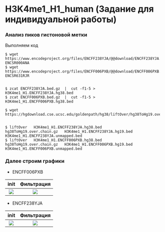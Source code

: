 # H3K4me1_H1_human (Задание для индивидуальной работы)

### Анализ пиков гистоновой метки
Выполняем код
```
$ wget https://www.encodeproject.org/files/ENCFF238YJA/@@download/ENCFF238YJA.bed.gz  ENCSR000ANA
$ wget https://www.encodeproject.org/files/ENCFF006PXB/@@download/ENCFF006PXB.bed.gz  ENCSR631RJR


$ zcat ENCFF238YJA.bed.gz  |  cut -f1-5 > H3K4me1_H1.ENCFF238YJA.hg38.bed
$ zcat ENCFF006PXB.bed.gz  |  cut -f1-5 > H3K4me1_H1.ENCFF006PXB.hg38.bed

$ wget https://hgdownload.cse.ucsc.edu/goldenpath/hg38/liftOver/hg38ToHg19.over.chain.gz


$ liftOver   H3K4me1_H1.ENCFF238YJA.hg38.bed   hg38ToHg19.over.chain.gz   H3K4me1_H1.ENCFF238YJA.hg19.bed   H3K4me1_H1.ENCFF238YJA.unmapped.bed
$ liftOver   H3K4me1_H1.ENCFF006PXB.hg38.bed   hg38ToHg19.over.chain.gz   H3K4me1_H1.ENCFF006PXB.hg19.bed   H3K4me1_H1.ENCFF006PXB.unmapped.bed

```
 ### Далее строим графики
* ENCFF006PXB


init            |  Фильтрация
:-------------------------:|:-------------------------:
![](https://user-images.githubusercontent.com/54990073/121434365-e6815100-c985-11eb-894b-4f28d369a3e8.png)  |  ![](https://user-images.githubusercontent.com/54990073/121434368-e719e780-c985-11eb-9a73-6ffe78940cb4.png)
* ENCFF238YJA


init            |  Фильтрация
:-------------------------:|:-------------------------:
![](https://user-images.githubusercontent.com/54990073/121435450-94412f80-c987-11eb-882e-53b2609c1c42.png)  |  ![](https://user-images.githubusercontent.com/54990073/121435447-93a89900-c987-11eb-8aa4-e8c29cb3591f.png)

